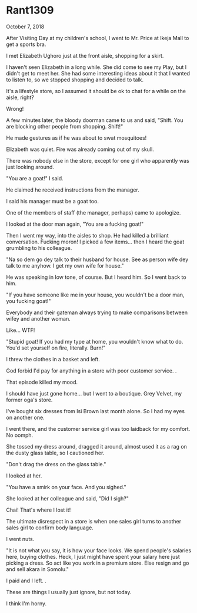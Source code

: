 # Rant1309


October 7, 2018

After Visiting Day at my children's school, I went to Mr. Price at Ikeja Mall to get a sports bra.

I met Elizabeth Ughoro just at the front aisle, shopping for a skirt.

I haven't seen Elizabeth in a long while. She did come to see my Play, but I didn't get to meet her. She had some interesting ideas about it that I wanted to listen to, so we stopped shopping and decided to talk.

It's a lifestyle store, so I assumed it should be ok to chat for a while on the aisle, right?

Wrong!

A few minutes later, the bloody doorman came to us and said, "Shift. You are blocking other people from shopping. Shift!" 

He made gestures as if he was about to swat mosquitoes!

Elizabeth was quiet. Fire was already coming out of my skull. 

There was nobody else in the store, except for one girl who apparently was just looking around.

"You are a goat!" I said.

He claimed he received instructions from the manager.

I said his manager must be a goat too.

One of the members of staff (the manager, perhaps) came to apologize. 

I looked at the door man again, "You are a fucking goat!"

Then I went my way, into the aisles to shop. He had killed a brilliant conversation. Fucking moron! 
I picked a few items... then I heard the goat grumbling to his colleague.

"Na so dem go dey talk to their husband for house. See as person wife dey talk to me anyhow. I get my own wife for house."

He was speaking in low tone, of course. But I heard him. So I went back to him.

"If you have someone like me in your house, you wouldn't be a door man, you fucking goat!"

Everybody and their gateman always trying to make comparisons between wifey and another woman.

Like... WTF!

"Stupid goat! If you had my type at home, you wouldn't know what to do. You'd set yourself on fire, literally. Burn!"

I threw the clothes in a basket and left.

God forbid I'd pay for anything in a store with poor customer service.
.

That episode killed my mood.

I should have just gone home... but I went to a boutique. Grey Velvet, my former oga's store.

I've bought six dresses from Isi Brown last month alone. So I had my eyes on another one.

I went there, and the customer service girl was too laidback for my comfort. No oomph.

She tossed my dress around, dragged it around, almost used it as a rag on the dusty glass table, so I cautioned her.

"Don't drag the dress on the glass table."

I looked at her.

"You have a smirk on your face. And you sighed."

She looked at her colleague and said, "Did I sigh?"

Chai! That's where I lost it!

The ultimate disrespect in a store is when one sales girl turns to another sales girl to confirm body language.

I went nuts.

"It is not what you say, it is how your face looks. We spend people's salaries here, buying clothes. Heck, I just might have spent your salary here just picking a dress. So act like you work in a premium store. Else resign and go and sell akara in Somolu."

I paid and I left.
.

These are things I usually just ignore, but not today.

I think I'm horny.
